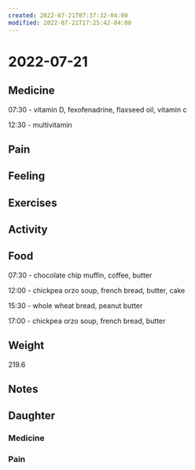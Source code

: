 ```yaml
---
created: 2022-07-21T07:37:32-04:00
modified: 2022-07-21T17:25:42-04:00
---
```


# 2022-07-21

## Medicine

07:30 - vitamin D, fexofenadrine, flaxseed oil, vitamin c 

12:30 - multivitamin

## Pain


## Feeling


## Exercises


## Activity


## Food

07:30 - chocolate chip muffin, coffee, butter 

12:00 - chickpea orzo soup, french bread, butter, cake

15:30 - whole wheat bread, peanut butter

17:00 - chickpea orzo soup, french bread, butter

## Weight

219.6


## Notes


## Daughter


### Medicine


### Pain
